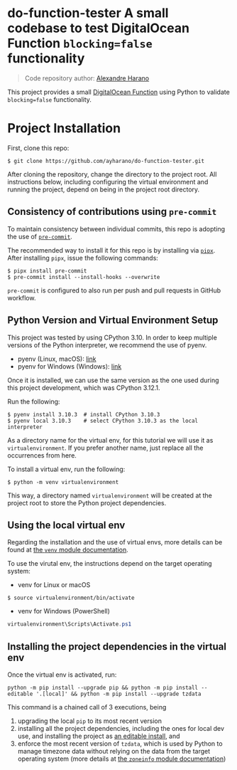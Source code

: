 # **do-function-tester** A small codebase to test DigitalOcean Function `blocking=false` functionality

> Code repository author: [Alexandre Harano](mailto:email@ayharano.dev)

This project provides a small [DigitalOcean Function](https://docs.digitalocean.com/products/functions/)
using Python to validate `blocking=false` functionality.

# Project Installation
First, clone this repo:

```shell
$ git clone https://github.com/ayharano/do-function-tester.git
```

After cloning the repository, change the directory to the project root.
All instructions below, including configuring the virtual environment and running the project,
depend on being in the project root directory.

## Consistency of contributions using `pre-commit`

To maintain consistency between individual commits,
this repo is adopting the use of [`pre-commit`](https://pre-commit.com/).

The recommended way to install it for this repo is by installing via [`pipx`](https://pipx.pypa.io/stable/).
After installing `pipx`, issue the following commands:

```shell
$ pipx install pre-commit
$ pre-commit install --install-hooks --overwrite
```

`pre-commit` is configured to also run per push and pull requests in GitHub workflow.

## Python Version and Virtual Environment Setup
This project was tested by using CPython 3.10. In order to keep multiple versions of the Python interpreter, we recommend the use of pyenv.

- pyenv (Linux, macOS): [link](https://github.com/pyenv/pyenv)
- pyenv for Windows (Windows): [link](https://pyenv-win.github.io/pyenv-win/)

Once it is installed, we can use the same version as the one used during this project development, which was CPython 3.12.1.

Run the following:
```shell
$ pyenv install 3.10.3  # install CPython 3.10.3
$ pyenv local 3.10.3    # select CPython 3.10.3 as the local interpreter
```

As a directory name for the virtual env, for this tutorial we will use it as `virtualenvironment`.
If you prefer another name, just replace all the occurrences from here.

To install a virtual env, run the following:

```shell
$ python -m venv virtualenvironment
```

This way, a directory named `virtualenvironment` will be created at the project root to store the Python project dependencies.

## Using the local virtual env

Regarding the installation and the use of virtual envs, more details can be found at [the `venv` module documentation](https://docs.python.org/3/library/venv.html).

To use the virutal env, the instructions depend on the target operating system:

- venv for Linux or macOS

```shell
$ source virtualenvironment/bin/activate
```

- venv for Windows (PowerShell)

```powershell
virtualenvironment\Scripts\Activate.ps1
```

## Installing the project dependencies in the virtual env

Once the virtual env is activated, run:

```shell
python -m pip install --upgrade pip && python -m pip install --editable '.[local]' && python -m pip install --upgrade tzdata
```

This command is a chained call of 3 executions, being
1. upgrading the local `pip` to its most recent version
2. installing all the project dependencies, including the ones for local dev use, and installing the project as [an editable install](https://setuptools.pypa.io/en/latest/userguide/development_mode.html), and
3. enforce the most recent version of `tzdata`, which is used by Python to manage timezone data without relying on the data from the target operating system (more details at [the `zoneinfo` module documentation](https://docs.python.org/3/library/zoneinfo.html))
